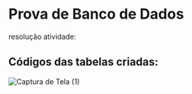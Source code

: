 # Prova de Banco de Dados
resolução atividade:

## Códigos das tabelas criadas:
![Captura de Tela (1)](https://user-images.githubusercontent.com/114401117/205896165-fa9e1da3-bc6c-4c04-967e-099bbd5ce64d.png)
